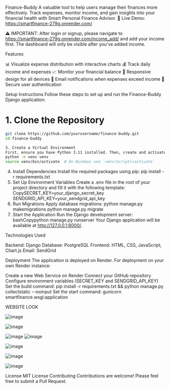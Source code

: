 Finance-Buddy
A valuable tool to help users manage their finances more effectively. Track expenses, monitor income, and gain insights into your financial health with Smart Personal Finance Advisor.
🔗 Live Demo: https://smartfinance-279g.onrender.com/

⚠️ IMPORTANT: After login or signup, please navigate to https://smartfinance-279g.onrender.com/income_add/ and add your income first. The dashboard will only be visible after you've added income.

Features

📊 Visualize expense distribution with interactive charts
💰 Track daily income and expenses
📈 Monitor your financial balance
📱 Responsive design for all devices
📧 Email notifications when expenses exceed income
🔐 Secure user authentication

Setup Instructions
Follow these steps to set up and run the Finance-Buddy Django application:
# 1. Clone the Repository
``` bash
git clone https://github.com/yourusername/finance-buddy.git
cd finance-buddy
```
``` bash
3. Create a Virtual Environment
First, ensure you have Python 3.11 installed. Then, create and activate a virtual environment:
python -m venv venv
source venv/bin/activate  # On Windows use `venv\Scripts\activate`
```
4. Install Dependencies
Install the required packages using pip:
pip install -r requirements.txt
5. Set Up Environment Variables
Create a .env file in the root of your project directory and fill it with the following template:
CopySECRET_KEY=your_django_secret_key
SENDGRID_API_KEY=your_sendgrid_api_key
6. Run Migrations
Apply database migrations:
python manage.py makemigrations
python manage.py migrate
7. Start the Application
Run the Django development server:
bashCopypython manage.py runserver
Your Django application will be available at http://127.0.0.1:8000/.


Technologies Used

Backend: Django
Database: PostgreSQL
Frontend: HTML, CSS, JavaScript, Chart.js
Email: SendGrid

Deployment
The application is deployed on Render. For deployment on your own Render instance:

Create a new Web Service on Render
Connect your GitHub repository
Configure environment variables (SECRET_KEY and SENDGRID_API_KEY)
Set the build command: pip install -r requirements.txt && python manage.py collectstatic --noinput
Set the start command: gunicorn smartfinance.wsgi:application

WEBSITE LOOK 

![image](https://github.com/user-attachments/assets/faf9d6dd-5dbb-4896-ab3d-7eee5b52be63)

![image](https://github.com/user-attachments/assets/f52958a7-687a-4c71-86f7-0c4ab219081e)


![image](https://github.com/user-attachments/assets/77c16d5d-70c9-4c93-8842-e0c4ce9a6e1d)
![image](https://github.com/user-attachments/assets/965226fb-5ffc-415e-8fa3-9e679f3ca123)

![image](https://github.com/user-attachments/assets/4b94cd27-bfb9-4b75-8300-403de09f715a)

![image](https://github.com/user-attachments/assets/0e19d1cd-b346-4819-b4af-40320a6ec9d3)

![image](https://github.com/user-attachments/assets/8df11f65-a3fc-4e5b-a549-4633a699ca8d)





License
MIT License
Contributing
Contributions are welcome! Please feel free to submit a Pull Request.

